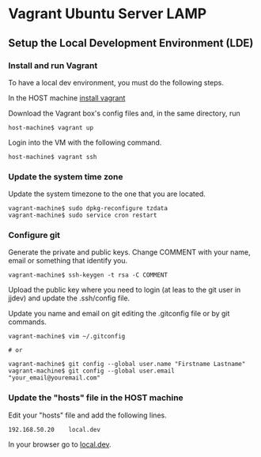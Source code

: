 Vagrant Ubuntu Server LAMP
==========================


Setup the Local Development Environment (LDE)
---------------------------------------------


### Install and run Vagrant

To have a local dev environment, you must do the following steps.

In the HOST machine [install vagrant](http://vagrantup.com/v1/docs/getting-started/index.html)

Download the Vagrant box's config files and, in the same directory, run

    host-machine$ vagrant up

Login into the VM with the following command.

    host-machine$ vagrant ssh

### Update the system time zone

Update the system timezone to the one that you are located.

    vagrant-machine$ sudo dpkg-reconfigure tzdata
    vagrant-machine$ sudo service cron restart

### Configure git

Generate the private and public keys. Change COMMENT with your name, email or
something that identify you.

    vagrant-machine$ ssh-keygen -t rsa -C COMMENT

Upload the public key where you need to login (at leas to the git user in jjdev)
and update the .ssh/config file.

Update you name and email on git editing the .gitconfig file or by git commands.

    vagrant-machine$ vim ~/.gitconfig

    # or

    vagrant-machine$ git config --global user.name "Firstname Lastname"
    vagrant-machine$ git config --global user.email "your_email@youremail.com"

### Update the "hosts" file in the HOST machine

Edit your "hosts" file and add the following lines.

    192.168.50.20    local.dev

In your browser go to [local.dev](http://local.dev).

